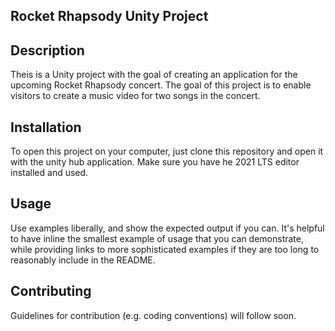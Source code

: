 ## Rocket Rhapsody Unity Project

## Description
Theis is a Unity project with the goal of creating an application for the upcoming Rocket Rhapsody concert. The goal of this project is to enable visitors to create a music video for two songs in the concert.

## Installation
To open this project on your computer, just clone this repository and open it with the unity hub application. Make sure you have he 2021 LTS editor installed and used.

## Usage
Use examples liberally, and show the expected output if you can. It's helpful to have inline the smallest example of usage that you can demonstrate, while providing links to more sophisticated examples if they are too long to reasonably include in the README.

## Contributing
Guidelines for contribution (e.g. coding conventions) will follow soon.